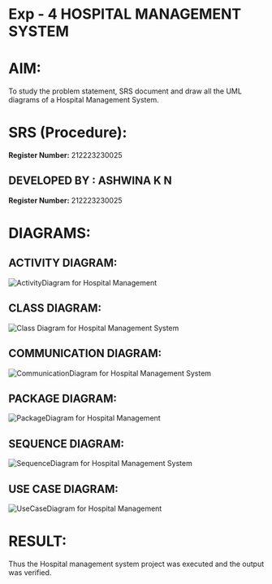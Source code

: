 # Exp - 4 HOSPITAL MANAGEMENT SYSTEM

# AIM:
To study the problem statement, SRS document and draw all the UML diagrams of a Hospital Management System.

# SRS (Procedure):
**Register Number:** 212223230025

## DEVELOPED BY : ASHWINA K N
**Register Number:** 212223230025

# DIAGRAMS:

## ACTIVITY DIAGRAM:
![ActivityDiagram for Hospital Management](https://github.com/user-attachments/assets/ded3838c-f11e-4990-9443-2ed60841606e)

## CLASS DIAGRAM:
![Class Diagram for Hospital Management System](https://github.com/user-attachments/assets/d0dc52da-523d-4009-9699-ee72da2f932c)

## COMMUNICATION DIAGRAM:
![CommunicationDiagram for Hospital Management System](https://github.com/user-attachments/assets/75daff59-7333-4566-9b27-03ca07a8e311)

## PACKAGE DIAGRAM:
![PackageDiagram for Hospital Management](https://github.com/user-attachments/assets/2bedc824-1a02-40df-a9ea-626b1195ea11)

## SEQUENCE DIAGRAM:
![SequenceDiagram for Hospital Management System](https://github.com/user-attachments/assets/faaba333-d65f-4f16-9ded-84a8a4009638)

## USE CASE DIAGRAM:
![UseCaseDiagram for Hospital Management](https://github.com/user-attachments/assets/5b1c5562-aaa1-4bd7-af00-7822ae3c1658)


# RESULT:
Thus the Hospital management system project was executed and the output was verified.
